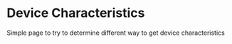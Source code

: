 # Device Characteristics

Simple page to try to determine different way to get device characteristics